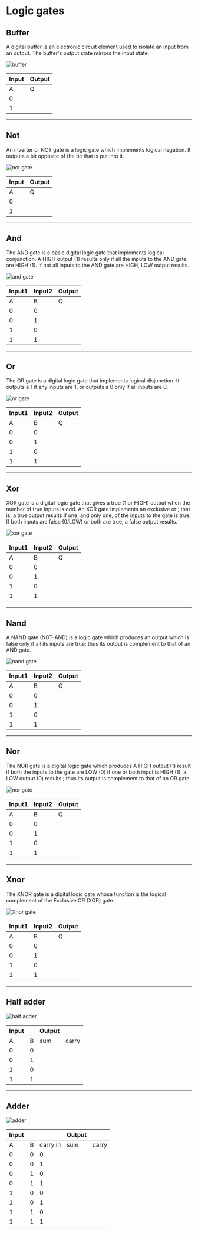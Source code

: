 # Logic gates

## Buffer

A digital buffer is an electronic circuit element used to isolate an input from an output. The buffer's output state mirrors the input state.

![buffer](buffer.svg "buffer")

| Input | Output |
| ----- | ------ |
| A     | Q      |
| 0     |        |
| 1     |        |

---

## Not

An inverter or NOT gate is a logic gate which implements logical negation. It outputs a bit opposite of the bit that is put into it.

![not gate](not.svg "not gate")

| Input | Output |
| ----- | ------ |
| A     | Q      |
| 0     |        |
| 1     |        |

---

## And

The AND gate is a basic digital logic gate that implements logical conjunction. A HIGH output (1) results only if all the inputs to the AND gate are HIGH (1). If not all inputs to the AND gate are HIGH, LOW output results.

![and gate](and.svg "and gate")

| Input1 | Input2 | Output |
| ------ | ------ | ------ |
| A      | B      | Q      |
| 0      | 0      |        |
| 0      | 1      |        |
| 1      | 0      |        |
| 1      | 1      |        |

---

## Or

The OR gate is a digital logic gate that implements logical disjunction. It outputs a 1 if any inputs are 1, or outputs a 0 only if all inputs are 0.

![or gate](or.svg "or gate")

| Input1 | Input2 | Output |
| ------ | ------ | ------ |
| A      | B      | Q      |
| 0      | 0      |        |
| 0      | 1      |        |
| 1      | 0      |        |
| 1      | 1      |        |

---

## Xor

XOR gate is a digital logic gate that gives a true (1 or HIGH) output when the number of true inputs is odd. An XOR gate implements an exclusive or ; that is, a true output results if one, and only one, of the inputs to the gate is true. If both inputs are false (0/LOW) or both are true, a false output results.

![xor gate](xor.svg "xor gate")

| Input1 | Input2 | Output |
| ------ | ------ | ------ |
| A      | B      | Q      |
| 0      | 0      |        |
| 0      | 1      |        |
| 1      | 0      |        |
| 1      | 1      |        |

---

## Nand

A NAND gate (NOT-AND) is a logic gate which produces an output which is false only if all its inputs are true; thus its output is complement to that of an AND gate.

![nand gate](nand.svg "nand gate")

| Input1 | Input2 | Output |
| ------ | ------ | ------ |
| A      | B      | Q      |
| 0      | 0      |        |
| 0      | 1      |        |
| 1      | 0      |        |
| 1      | 1      |        |

---

## Nor

The NOR gate is a digital logic gate which produces A HIGH output (1) result if both the inputs to the gate are LOW (0) if one or both input is HIGH (1), a LOW output (0) results.; thus its output is complement to that of an OR gate.

![nor gate](nor.svg "nor gate")

| Input1 | Input2 | Output |
| ------ | ------ | ------ |
| A      | B      | Q      |
| 0      | 0      |        |
| 0      | 1      |        |
| 1      | 0      |        |
| 1      | 1      |        |

---

## Xnor

The XNOR gate is a digital logic gate whose function is the logical complement of the Exclusive OR (XOR) gate.

![Xnor gate](xnor.svg "Xnor gate")

| Input1 | Input2 | Output |
| ------ | ------ | ------ |
| A      | B      | Q      |
| 0      | 0      |        |
| 0      | 1      |        |
| 1      | 0      |        |
| 1      | 1      |        |

---

## Half adder

![half adder](halfadder.svg "half adder")

| Input |     | Output |       |
| ----- | --- | ------ | ----- |
| A     | B   | sum    | carry |
| 0     | 0   |        |       |
| 0     | 1   |        |       |
| 1     | 0   |        |       |
| 1     | 1   |        |       |

---

## Adder

![adder](adder.svg "adder")

| Input |     |          | Output |       |
| ----- | --- | -------- | ------ | ----- |
| A     | B   | carry in | sum    | carry |
| 0     | 0   | 0        |        |       |
| 0     | 0   | 1        |        |       |
| 0     | 1   | 0        |        |       |
| 0     | 1   | 1        |        |       |
| 1     | 0   | 0        |        |       |
| 1     | 0   | 1        |        |       |
| 1     | 1   | 0        |        |       |
| 1     | 1   | 1        |        |       |
